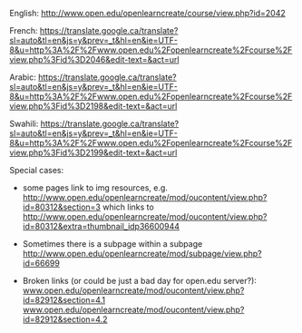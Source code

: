 
English:
http://www.open.edu/openlearncreate/course/view.php?id=2042


French:
https://translate.google.ca/translate?sl=auto&tl=en&js=y&prev=_t&hl=en&ie=UTF-8&u=http%3A%2F%2Fwww.open.edu%2Fopenlearncreate%2Fcourse%2Fview.php%3Fid%3D2046&edit-text=&act=url


Arabic:
https://translate.google.ca/translate?sl=auto&tl=en&js=y&prev=_t&hl=en&ie=UTF-8&u=http%3A%2F%2Fwww.open.edu%2Fopenlearncreate%2Fcourse%2Fview.php%3Fid%3D2198&edit-text=&act=url

Swahili:
https://translate.google.ca/translate?sl=auto&tl=en&js=y&prev=_t&hl=en&ie=UTF-8&u=http%3A%2F%2Fwww.open.edu%2Fopenlearncreate%2Fcourse%2Fview.php%3Fid%3D2199&edit-text=&act=url




Special cases:

  - some pages link to img resources, e.g.
    http://www.open.edu/openlearncreate/mod/oucontent/view.php?id=80312&section=3
    which links to
    http://www.open.edu/openlearncreate/mod/oucontent/view.php?id=80312&extra=thumbnail_idp36600944

  - Sometimes there is a subpage within a subpage
    http://www.open.edu/openlearncreate/mod/subpage/view.php?id=66699

  - Broken links (or could be just a bad day for open.edu server?):
    www.open.edu/openlearncreate/mod/oucontent/view.php?id=82912&section=4.1
    www.open.edu/openlearncreate/mod/oucontent/view.php?id=82912&section=4.2

